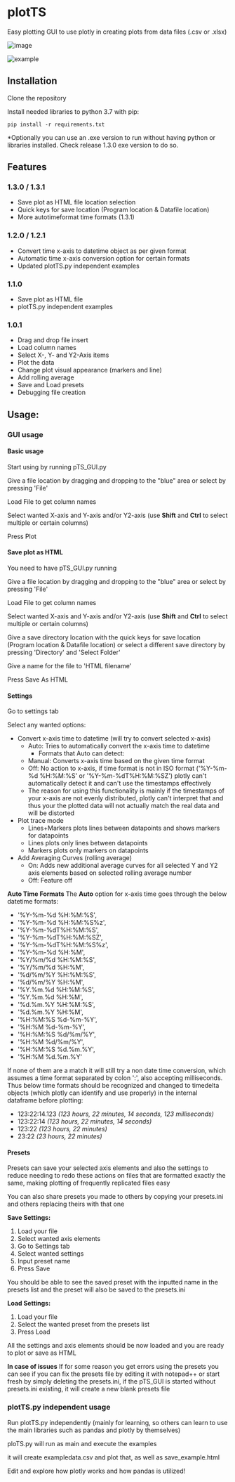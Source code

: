 # plotTS
Easy plotting GUI to use plotly in creating plots from data files (.csv or .xlsx)

![image](https://user-images.githubusercontent.com/55407190/72760590-fc03a880-3be1-11ea-8c43-d6b72c1104f2.png)

![example](https://user-images.githubusercontent.com/55407190/71592026-417b0b80-2b37-11ea-97d3-f90072f71c21.png)

## Installation

Clone the repository

Install needed libraries to python 3.7 with pip: 

```
pip install -r requirements.txt
```
*Optionally you can use an .exe version to run without having python or libraries installed. Check release 1.3.0 exe version to do so.

## Features

### 1.3.0 / 1.3.1
- Save plot as HTML file location selection
- Quick keys for save location (Program location & Datafile location)
- More autotimeformat time formats (1.3.1)

### 1.2.0 / 1.2.1
- Convert time x-axis to datetime object as per given format
- Automatic time x-axis conversion option for certain formats
- Updated plotTS.py independent examples

### 1.1.0
- Save plot as HTML file
- plotTS.py independent examples

### 1.0.1
- Drag and drop file insert
- Load column names
- Select X-, Y- and Y2-Axis items
- Plot the data
- Change plot visual appearance (markers and line)
- Add rolling average
- Save and Load presets
- Debugging file creation

## Usage:

### GUI usage

#### Basic usage
Start using by running pTS_GUI.py

Give a file location by dragging and dropping to the "blue" area or select by pressing 'File'

Load File to get column names

Select wanted X-axis and Y-axis and/or Y2-axis (use **Shift** and **Ctrl** to select multiple or certain columns)

Press Plot

#### Save plot as HTML
You need to have pTS_GUI.py running

Give a file location by dragging and dropping to the "blue" area or select by pressing 'File'

Load File to get column names

Select wanted X-axis and Y-axis and/or Y2-axis (use **Shift** and **Ctrl** to select multiple or certain columns)

Give a save directory location with the quick keys for save location (Program location & Datafile location) or select a different save directory by pressing 'Directory' and 'Select Folder'

Give a name for the file to 'HTML filename'

Press Save As HTML

#### Settings
Go to settings tab

Select any wanted options:
- Convert x-axis time to datetime (will try to convert selected x-axis)
  - Auto: Tries to automatically convert the x-axis time to datetime
    - Formats that Auto can detect:
  - Manual: Converts x-axis time based on the given time format
  - Off: No action to x-axis, if time format is not in ISO format ('%Y-%m-%d %H:%M:%S' or '%Y-%m-%dT%H:%M:%SZ') plotly can't automatically detect it and can't use the timestamps effectively
  - The reason for using this functionality is mainly if the timestamps of your x-axis are not evenly distributed, plotly can't interpret that and thus your the plotted  data will not actually match the real data and will be distorted 
- Plot trace mode
  - Lines+Markers plots lines between datapoints and shows markers for datapoints
  - Lines plots only lines between datapoints
  - Markers plots only markers on datapoints
- Add Averaging Curves (rolling average)
  - On: Adds new additional average curves for all selected Y and Y2 axis elements based on selected rolling average number
  - Off: Feature off

**Auto Time Formats**
The **Auto** option for x-axis time goes through the below datetime formats:
- '%Y-%m-%d %H:%M:%S',
- '%Y-%m-%d %H:%M:%S%z',
- '%Y-%m-%dT%H:%M:%S',
- '%Y-%m-%dT%H:%M:%SZ',
- '%Y-%m-%dT%H:%M:%S%z',
- '%Y-%m-%d %H:%M',
- '%Y/%m/%d %H:%M:%S',
- '%Y/%m/%d %H:%M',
- '%d/%m/%Y %H:%M:%S',
- '%d/%m/%Y %H:%M',
- '%Y.%m.%d %H:%M:%S',
- '%Y.%m.%d %H:%M',
- '%d.%m.%Y %H:%M:%S',
- '%d.%m.%Y %H:%M',
- '%H:%M:%S %d-%m-%Y',
- '%H:%M %d-%m-%Y',
- '%H:%M:%S %d/%m/%Y',
- '%H:%M %d/%m/%Y',
- '%H:%M:%S %d.%m.%Y',
- '%H:%M %d.%m.%Y'

If none of them are a match it will still try a non date time conversion, which assumes a time format separated by colon ':', also accepting milliseconds. Thus below time formats should be recognized and changed to timedelta objects (which plotly can identify and use properly) in the internal dataframe before plotting:
- 123:22:14.123 *(123 hours, 22 minutes, 14 seconds, 123 milliseconds)*
- 123:22:14 *(123 hours, 22 minutes, 14 seconds)*
- 123:22 *(123 hours, 22 minutes)*
- 23:22 *(23 hours, 22 minutes)*



#### Presets
Presets can save your selected axis elements and also the settings to reduce needing to redo these actions on files that are formatted exactly the same, making plotting of frequently replicated files easy

You can also share presets you made to others by copying your presets.ini and others replacing theirs with that one

**Save Settings:**
1. Load your file
2. Select wanted axis elements
3. Go to Settings tab
4. Select wanted settings
5. Input preset name
6. Press Save

You should be able to see the saved preset with the inputted name in the presets list and the preset will also be saved to the presets.ini

**Load Settings:**
1. Load your file
2. Select the wanted preset from the presets list
3. Press Load

All the settings and axis elements should be now loaded and you are ready to plot or save as HTML

**In case of issues**
If for some reason you get errors using the presets you can see if you can fix the presets file by editing it with notepad++ or start fresh by simply deleting the presets.ini, if the pTS_GUI is started without presets.ini existing, it will create a new blank presets file

### plotTS.py independent usage
Run plotTS.py independently (mainly for learning, so others can learn to use the main libraries such as pandas and plotly by themselves)

ploTS.py will run as main and execute the examples

it will create exampledata.csv and plot that, as well as save_example.html

Edit and explore how plotly works and how pandas is utilized!

